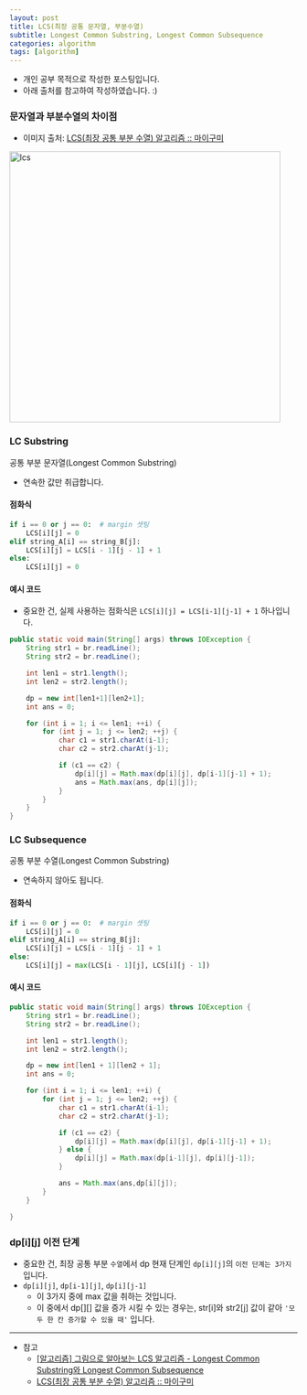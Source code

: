 ```yaml
---
layout: post
title: LCS(최장 공통 문자열, 부분수열)
subtitle: Longest Common Substring, Longest Common Subsequence
categories: algorithm
tags: [algorithm]
---
```


- 개인 공부 목적으로 작성한 포스팅입니다.
- 아래 출처를 참고하여 작성하였습니다. :)

### 문자열과 부분수열의 차이점

- 이미지 출처: [LCS(최장 공통 부분 수열) 알고리즘 :: 마이구미](https://mygumi.tistory.com/126)

<img width="474" alt="lcs" src="https://user-images.githubusercontent.com/75410527/175885964-03621ee1-1639-43b7-a74f-a17d124b4917.png">


### LC Substring

공통 부분 문자열(Longest Common Substring)

- 연속한 값만 취급합니다.

#### 점화식

```python
if i == 0 or j == 0:  # margin 셋팅
	LCS[i][j] = 0
elif string_A[i] == string_B[j]:
	LCS[i][j] = LCS[i - 1][j - 1] + 1
else:
	LCS[i][j] = 0
```

#### 예시 코드

- 중요한 건, 실제 사용하는 점화식은 `LCS[i][j] = LCS[i-1][j-1] + 1` 하나입니다.

```java
public static void main(String[] args) throws IOException {
    String str1 = br.readLine();
    String str2 = br.readLine();

    int len1 = str1.length();
    int len2 = str2.length();

    dp = new int[len1+1][len2+1];
    int ans = 0;

    for (int i = 1; i <= len1; ++i) {
        for (int j = 1; j <= len2; ++j) {
            char c1 = str1.charAt(i-1);
            char c2 = str2.charAt(j-1);

            if (c1 == c2) {
                dp[i][j] = Math.max(dp[i][j], dp[i-1][j-1] + 1);
                ans = Math.max(ans, dp[i][j]);
            }
        }
    }
}
```

### LC Subsequence

공통 부분 수열(Longest Common Substring)

- 연속하지 않아도 됩니다.

#### 점화식

```python
if i == 0 or j == 0:  # margin 셋팅
	LCS[i][j] = 0
elif string_A[i] == string_B[j]:
	LCS[i][j] = LCS[i - 1][j - 1] + 1
else:
	LCS[i][j] = max(LCS[i - 1][j], LCS[i][j - 1])
```

#### 예시 코드

```java
public static void main(String[] args) throws IOException {
    String str1 = br.readLine();
    String str2 = br.readLine();

    int len1 = str1.length();
    int len2 = str2.length();

    dp = new int[len1 + 1][len2 + 1];
    int ans = 0;

    for (int i = 1; i <= len1; ++i) {
        for (int j = 1; j <= len2; ++j) {
            char c1 = str1.charAt(i-1);
            char c2 = str2.charAt(j-1);

            if (c1 == c2) {
                dp[i][j] = Math.max(dp[i][j], dp[i-1][j-1] + 1);
            } else {
                dp[i][j] = Math.max(dp[i-1][j], dp[i][j-1]);
            }

            ans = Math.max(ans,dp[i][j]);
        }
    }

}
```

### dp[i][j] 이전 단계

- 중요한 건, 최장 공통 부분 `수열`에서 dp 현재 단계인 `dp[i][j]`의 `이전 단계는 3가지`입니다.
- `dp[i][j]`, `dp[i-1][j]`, `dp[i][j-1]`
  - 이 3가지 중에 max 값을 취하는 것입니다.
  - 이 중에서 dp[][] 값을 증가 시킬 수 있는 경우는, str[i]와 str2[j] 값이 같아 `'모두 한 칸 증가할 수 있을 때'` 입니다.

---

- 참고
  - [[알고리즘] 그림으로 알아보는 LCS 알고리즘 - Longest Common Substring와 Longest Common Subsequence](https://velog.io/@emplam27/%EC%95%8C%EA%B3%A0%EB%A6%AC%EC%A6%98-%EA%B7%B8%EB%A6%BC%EC%9C%BC%EB%A1%9C-%EC%95%8C%EC%95%84%EB%B3%B4%EB%8A%94-LCS-%EC%95%8C%EA%B3%A0%EB%A6%AC%EC%A6%98-Longest-Common-Substring%EC%99%80-Longest-Common-Subsequence)
  - [LCS(최장 공통 부분 수열) 알고리즘 :: 마이구미](https://mygumi.tistory.com/126)
